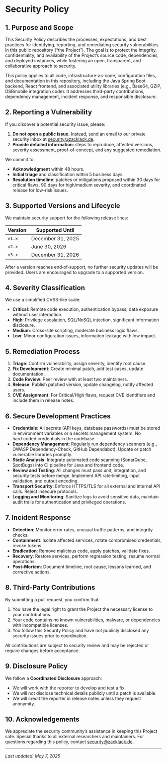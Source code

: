# Security Policy

## 1. Purpose and Scope

This Security Policy describes the processes, expectations, and best practices for identifying, reporting, and remediating security vulnerabilities in this public repository (“the Project”). The goal is to protect the integrity, confidentiality, and availability of the Project’s source code, dependencies, and deployed instances, while fostering an open, transparent, and collaborative approach to security.

This policy applies to all code, infrastructure-as-code, configuration files, and documentation in this repository, including the Java Spring Boot backend, React frontend, and associated utility libraries (e.g., Base64, GZIP, DSBmobile integration code). It addresses third-party contributions, dependency management, incident response, and responsible disclosure.

## 2. Reporting a Vulnerability

If you discover a potential security issue, please:

1. **Do not open a public issue.** Instead, send an email to our private security inbox at [security@zacklack.de](mailto:security@zacklack.de).
2. **Provide detailed information**: steps to reproduce, affected versions, severity assessment, proof-of-concept, and any suggested remediation.

We commit to:

* **Acknowledgment** within 48 hours.
* **Initial triage** and classification within 5 business days.
* **Resolution timeline**: patches or mitigations proposed within 30 days for critical flaws, 90 days for high/medium severity, and coordinated release for low-risk issues.

## 3. Supported Versions and Lifecycle

We maintain security support for the following release lines:

| Version | Supported Until   |
| ------- | ----------------- |
| `v1.x`  | December 31, 2025 |
| `v2.x`  | June 30, 2026     |
| `v3.x`  | December 31, 2026 |

After a version reaches end‑of‑support, no further security updates will be provided. Users are encouraged to upgrade to a supported version.

## 4. Severity Classification

We use a simplified CVSS-like scale:

* **Critical**: Remote code execution, authentication bypass, data exposure without user interaction.
* **High**: Privilege escalation, SQL/NoSQL injection, significant information disclosure.
* **Medium**: Cross-site scripting, moderate business logic flaws.
* **Low**: Minor configuration issues, information leakage with low impact.

## 5. Remediation Process

1. **Triage**: Confirm vulnerability, assign severity, identify root cause.
2. **Fix Development**: Create minimal patch, add test cases, update documentation.
3. **Code Review**: Peer review with at least two maintainers.
4. **Release**: Publish patched version, update changelog, notify affected users.
5. **CVE Assignment**: For Critical/High flaws, request CVE identifiers and include them in release notes.

## 6. Secure Development Practices

* **Credentials**: All secrets (API keys, database passwords) must be stored in environment variables or a secrets management system. No hard‑coded credentials in the codebase.
* **Dependency Management**: Regularly run dependency scanners (e.g., OWASP Dependency-Check, GitHub Dependabot). Update or patch vulnerable libraries promptly.
* **Static Analysis**: Integrate automated code scanning (SonarQube, SpotBugs) into CI pipeline for Java and frontend code.
* **Review and Testing**: All changes must pass unit, integration, and security tests before merge. Implement API rate‑limiting, input validation, and output encoding.
* **Transport Security**: Enforce HTTPS/TLS for all external and internal API calls. Reject insecure protocols.
* **Logging and Monitoring**: Sanitize logs to avoid sensitive data, maintain audit trails for authentication and privileged operations.

## 7. Incident Response

* **Detection**: Monitor error rates, unusual traffic patterns, and integrity checks.
* **Containment**: Isolate affected services, rotate compromised credentials, revoke tokens.
* **Eradication**: Remove malicious code, apply patches, validate fixes.
* **Recovery**: Restore services, perform regression testing, resume normal operations.
* **Post‑Mortem**: Document timeline, root cause, lessons learned, and corrective actions.

## 8. Third‑Party Contributions

By submitting a pull request, you confirm that:

1. You have the legal right to grant the Project the necessary license to your contributions.
2. Your code contains no known vulnerabilities, malware, or dependencies with incompatible licenses.
3. You follow this Security Policy and have not publicly disclosed any security issues prior to coordination.

All contributions are subject to security review and may be rejected or require changes before acceptance.

## 9. Disclosure Policy

We follow a **Coordinated Disclosure** approach:

* We will work with the reporter to develop and test a fix.
* We will not disclose technical details publicly until a patch is available.
* We will credit the reporter in release notes unless they request anonymity.

## 10. Acknowledgements

We appreciate the security community’s assistance in keeping this Project safe. Special thanks to all external researchers and maintainers. For questions regarding this policy, contact [security@zacklack.de](mailto:security@zacklack.de).

---

*Last updated: May 7, 2025*
